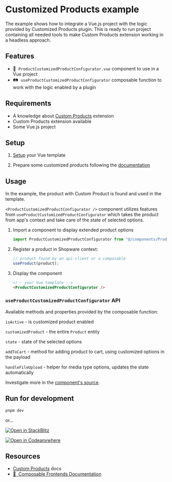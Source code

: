 # Customized Products example

The example shows how to integrate a Vue.js project with the logic provided by Customized Products plugin. This is ready to run project containing all needed tools to make Custom Products extension working in a headless approach.

## Features

- 🚠 &nbsp;`ProductCustomizedProductConfigurator.vue` component to use in a Vue project
- 🛤️ &nbsp;`useProductCustomizedProductConfigurator` composable function to work with the logic enabled by a plugin

## Requirements

- A knowledge about [Custom Products](https://docs.shopware.com/en/shopware-6-en/extensions/customproducts) extension
- Custom Products extension available
- Some Vue.js project

## Setup

1. [Setup](https://frontends.shopware.com/getting-started/templates.html) your Vue template

2. Prepare some customized products following the [documentation](https://docs.shopware.com/en/shopware-6-en/extensions/customproducts#add-template)

## Usage

In the example, the product with Custom Product is found and used in the template.

`<ProductCustomizedProductConfigurator />` component utilizes features from `useProductCustomizedProductConfigurator` which takes the product from app's context and take care of the state of selected options.

1. Import a component to display extended product options

   ```js
   import ProductCustomizedProductConfigurator from "@/components/ProductCustomizedProductConfigurator.vue";
   ```

2. Register a product in Shopware context:

   ```js
   // product found by an api-client or a composable
   useProduct(product);
   ```

3. Display the component

   ```html
   <!-- your Vue template -->
   <ProductCustomizedProductConfigurator />
   ```

### `useProductCustomizedProductConfigurator` API

Available methods and properties provided by the composable function:

`isActive` - is customized product enabled

`customizedProduct` - the entire `Product` entity

`state` - state of the selected options

`addToCart` - method for adding product to cart, using customized options in the payload

`handleFileUpload` - helper for media type options, updates the state automatically

Investigate more in the [component's source](https://github.com/shopware/frontends/blob/main/examples/commercial-customized-products/src/components/ProductCustomizedProductConfigurator.vue).

## Run for development

```sh
pnpm dev
```

or...

[![Open in StackBlitz](https://developer.stackblitz.com/img/open_in_stackblitz.svg)](https://stackblitz.com/github/shopware/frontends/tree/main/examples/commercial-customized-products?file=README.md)

[![Open in Codeanywhere](https://codeanywhere.com/img/open-in-codeanywhere-btn.svg)](https://app.codeanywhere.com/#https://github.com/shopware/frontends)

## Resources

- [Custom Products](https://docs.shopware.com/en/shopware-6-en/extensions/customproducts) docs
- [📖 &nbsp;Composable Frontends Documentation](https://frontends.shopware.com)
